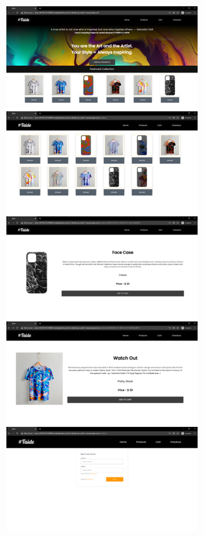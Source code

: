 
<img src ="Home Page - Copy.PNG">
<img src ="All Products.PNG">
<img src ="Product Case.PNG">
<img src ="Product T-Shirt.PNG">
<img src ="Sign in to check out.PNG">
